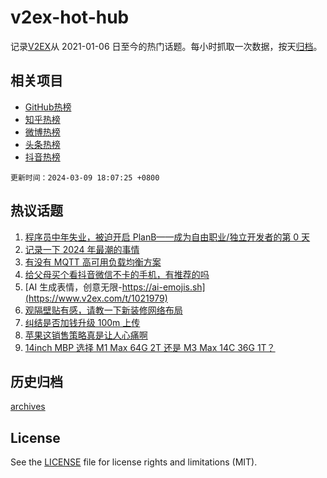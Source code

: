 # v2ex-hot-hub

 记录[V2EX](https://www.v2ex.com/)从 2021-01-06 日至今的热门话题。每小时抓取一次数据，按天[归档](archives)。
 
 ## 相关项目

- [GitHub热榜](https://github.com/lonnyzhang423/github-hot-hub)
- [知乎热榜](https://github.com/lonnyzhang423/zhihu-hot-hub)
- [微博热榜](https://github.com/lonnyzhang423/weibo-hot-hub)
- [头条热榜](https://github.com/lonnyzhang423/toutiao-hot-hub)
- [抖音热榜](https://github.com/lonnyzhang423/douyin-hot-hub)


 `更新时间：2024-03-09 18:07:25 +0800`

## 热议话题

1. [程序员中年失业，被迫开启 PlanB——成为自由职业/独立开发者的第 0 天](https://www.v2ex.com/t/1022006)
1. [记录一下 2024 年最潮的事情](https://www.v2ex.com/t/1022020)
1. [有没有 MQTT 高可用负载均衡方案](https://www.v2ex.com/t/1021963)
1. [给父母买个看抖音微信不卡的手机，有推荐的吗](https://www.v2ex.com/t/1022003)
1. [AI 生成表情，创意无限-https://ai-emojis.sh](https://www.v2ex.com/t/1021979)
1. [观隔壁贴有感，请教一下新装修网络布局](https://www.v2ex.com/t/1022050)
1. [纠结是否加钱升级 100m 上传](https://www.v2ex.com/t/1022067)
1. [苹果这销售策略真是让人心痛啊](https://www.v2ex.com/t/1021959)
1. [14inch MBP 选择 M1 Max 64G 2T 还是 M3 Max 14C 36G 1T？](https://www.v2ex.com/t/1021946)

## 历史归档

[archives](archives)

## License

See the [LICENSE](LICENSE) file for license rights and limitations (MIT).
